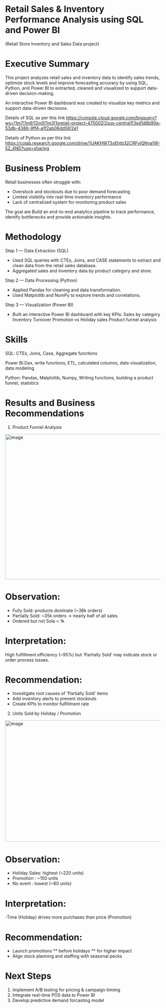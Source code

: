 # Retail Sales & Inventory Performance Analysis using SQL and Power BI 
(Retail Store Inventory and Sales Data project)
# Executive Summary
This project analyzes retail sales and inventory data to identify sales trends, optimize stock levels and improve forecasting accuracy by using SQL, Python, and Power BI to extracted, cleaned and visualized to support data-driven decision-making.

An interactive Power BI dashboard was created to visualize key metrics and support data-driven decisions.

Details of SQL as per this link
https://console.cloud.google.com/bigquery?ws=!1m7!1m6!12m5!1m3!1sretail-project-475002!2sus-central1!3sd1d8b90a-53db-4386-9ff4-a1f2ab06dd56!2e1

Details of Python as per this link
https://colab.research.google.com/drive/1UAKHW73xEhtb32CRFyIQNya1W-5Z_4ND?usp=sharing

# Business Problem

Retail businesses often struggle with:
- Overstock and stockouts due to poor demand forecasting
- Limited visibility into real-time inventory performance
- Lack of centralized system for monitoring product sales

The goal are Build an end-to-end analytics pipeline to track performance, identify bottlenecks and provide actionable insights. 

# Methodology
Step 1 — Data Extraction (SQL)
- Used SQL queries with CTEs, Joins, and CASE statements to extract and clean data from the retail sales database.
- Aggregated sales and inventory data by product category and store.

Step 2 — Data Processing (Python)
- Applied Pandas for cleaning and data transformation.
- Used Matplotlib and NumPy to explore trends and correlations.

Step 3 — Visualization (Power BI)
- Built an interactive Power BI dashboard with key KPIs:
  Sales by category
  Inventory Turnover 
  Promotion vs Holiday sales
  Product funnel analysis



# Skills
SQL: CTEs, Joins, Case, Aggregate functions

Power Bi:Dax, write functions, ETL, calculated columns, data visualization, data modeling

Python: Pandas, Matplotlib, Numpy, Writing functions, building a product funnel, statistics

# Results and Business Recommendations
1. Product Funnel Analysis
<img width="816" height="470" alt="image" src="https://github.com/user-attachments/assets/b3d8b29e-fca2-44e8-a271-3fd81ed85ebf" />

# Observation:
- Fully Sold: products dominate (~38k orders)
- Partially Sold: ~35k orders -> nearly half of all sales
- Ordered but not Sola < 1k

# Interpretation:
High fulfillment efficiency (~95%) but 'Partially Sold' may indicate stock or order process issues.

# Recommendation:
- Investigate root causes of 'Partially Sold' items
- Add inventory alerts to prevent stockouts
- Create KPIs to monitor fulfillment rate

2. Units Sold by Holiday / Promotion
<img width="540" height="393" alt="image" src="https://github.com/user-attachments/assets/5b8930ac-2b15-4ba2-a18e-bf6a63867551" />

# Observation:
- Holiday Sales: highest (~220 units)
- Promotion : ~150 units
- No event : lowest (~80 units)

# Interpretation:
-Time (Holiday) drives more purchases than price (Promotion)

# Recommendation:
- Launch promotions ** before holidays ** for higher impact
- Align stock planning and staffing with seasonal pecks


# Next Steps
1. Implement A/B testing for pricing & campaign timimg
2. Integrate real-time POS data to Power BI
3. Develop predictive demand forcasting model



